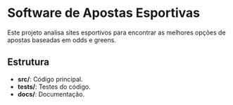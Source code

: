 # Software de Apostas Esportivas

Este projeto analisa sites esportivos para encontrar as melhores opções de apostas baseadas em odds e greens.

## Estrutura
- **src/**: Código principal.
- **tests/**: Testes do código.
- **docs/**: Documentação.
